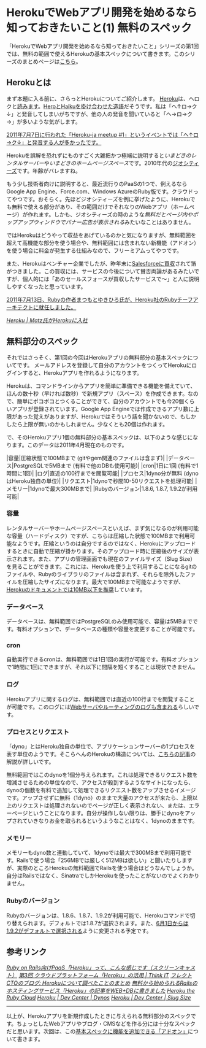 # <span>HerokuでWebアプリ開発を始めるなら</span><span>知っておきたいこと(1) 無料のスペック</span>

「HerokuでWebアプリ開発を始めるなら知っておきたいこと」シリーズの第1回では、無料の範囲で使えるHerokuの基本スペックについて書きます。このシリーズのまとめページは[こちら](/2011/05/09/ruby-heroku-web-app-development-tips-matome)。

<!-- READMORE -->


## Herokuとは

まず本題に入る前に、さらっとHerokuについてご紹介します。
[Heroku](http://www.heroku.com/)は、ヘロクと[読みます](http://www.salesforce.com/jp/company/news-press/press-releases/2010/12/101210-1.jsp)。[HeroとHaikuを掛け合わせた造語](http://groups.google.com/group/heroku-ja/browse_thread/thread/e55b89f46567da2e)だそうです。私は「ヘ↑ロ→ク↓」と発音してしまいがちですが、他の人の発音を聞いていると「ヘ→ロ→ク→」が多いような気がします。

<ins>2011年7月7日に行われた「[Heroku-ja meetup #1](http://atnd.org/events/17223)」というイベントでは「ヘ↑ロ→ク↓」と発音する人が多かったです。</ins>

Herokuを誤解を恐れずにものすごく大雑把かつ極端に説明すると*いまどきのレンタルサーバー*や*いまどきのホームページスペース*です。2010年代の[ジオシティーズ](http://ja.wikipedia.org/wiki/%E3%82%B8%E3%82%AA%E3%82%B7%E3%83%86%E3%82%A3%E3%83%BC%E3%82%BA)です。年齢がバレますね。

もう少し技術者向けに説明すると、最近流行りのPaaSの1つで、例えるならGoogle App Engine、Force.com、Windows AzureのRuby版です。クラウドってやつです。おそらく。先ほどジオシティーズを例に挙げたように、Herokuでも無料で使える部分があり、その範囲だけでそれなりのWebアプリ（ホームページ）が作れます。しかも、ジオシティーズの時のような*無料だとページ内やポップアップウィンドウでバナー広告が表示される*みたいなことはありません。

ではHerokuはどうやって収益をあげているのかと気になりますが、無料範囲を超えて高機能な部分を使う場合や、無料範囲には含まれない新機能（アドオン）を使う場合に料金が発生する仕組みなので、フリーミアムってやつです。

また、Herokuはベンチャー企業でしたが、昨年末に[Salesforceに買収](http://www.atmarkit.co.jp/news/201103/03/heroku.html)されて箔がつきました。この買収には、サービスの今後について賛否両論があるみたいですが、個人的には「あのセールスフォースが買収したサービスで～」と人に説明しやすくなったと思っています。

<ins>2011年7月13日、Rubyの作者まつもとゆきひろ氏が、Heroku社のRubyチーフアーキテクトに就任しました。</ins>

<cite>[Heroku \| Matz氏がHerokuに入社](http://blog.heroku.com/archives/2011/7/12/matz_joins_heroku_japanese/)</cite>


## 無料部分のスペック

それではさっそく、第1回の今回はHerokuアプリの無料部分の基本スペックについてです。
メールアドレスを登録して自分のアカウントをつくってHerokuにログインすると、Herokuアプリを作れるようになります。

Herokuは、コマンドラインからアプリを簡単に準備できる機能を備えていて、ほんの数十秒（早ければ数秒）で新規アプリ（スペース）を作成できます。なので、簡単にポコポコとつくることができて、自分のアカウントでも今20個くらいアプリが登録されています。Google App Engineでは作成できるアプリ数に上限があった覚えがありますが、Herokuではそういう話を聞かないので、もしかしたら上限が無いのかもしれません。少なくとも20個は作れます。

で、そのHerokuアプリ1個の無料部分の基本スペックは、以下のような感じになります。このデータは2011年4月現在のものです。

|容量|圧縮状態で100MBまで (gitやgem関連のファイルは含まず)|
|データベース|PostgreSQLで5MBまで (有料で他のDBも使用可能)|
|cron|1日に1回 (有料で1時間に1回)|
|ログ|直近の100行までを閲覧可能|
|プロセス|1dyno分が無料 (dynoはHeroku独自の単位)|
|リクエスト|1dynoで秒間10-50リクエストを処理可能|
|メモリー|1dynoで最大300MBまで|
|Rubyのバージョン|1.8.6, 1.8.7, 1.9.2が利用可能|


### 容量

レンタルサーバーやホームページスペースといえば、まず気になるのが利用可能な容量（ハードディスク）ですが、こちらは圧縮した状態で100MBまで利用可能なようです。圧縮というのは自分でするのではなく、Herokuにアップロードするときに自動で圧縮が掛かります。そのアップロード時に圧縮後のサイズが表示されます。また、アプリの管理画面でも現在のファイルサイズ（Slug Size）を見ることができます。これには、Herokuを使う上で利用することになるgitのファイルや、Rubyのライブラリのファイルは含まれず、それらを除外したファイルを圧縮したサイズになります。最大で100MBまで可能なようですが、[Herokuのドキュメントでは10MB以下を推奨](http://devcenter.heroku.com/posts/slug-size)しています。


### データベース

データベースは、無料範囲ではPostgreSQLのみ使用可能で、容量は5MBまでです。有料オプションで、データベースの種類や容量を変更することが可能です。


### cron

自動実行できるcronは、無料範囲では1日1回の実行が可能です。有料オプションで1時間に1回にできますが、それ以下に間隔を短くすることは現状できません。


### ログ

Herokuアプリに関するログは、無料範囲では直近の100行までを閲覧することが可能です。このログには[Webサーバやルーティングのログも含まれる](http://thinkit.co.jp/story/2011/03/23/2060?page=0,1)らしいです。


### プロセスとリクエスト

「dyno」とはHeroku独自の単位で、アプリケーションサーバーの1プロセスを表す単位のようです。そこらへんのHerokuの構造については、[こちらの記事](http://blog.flect.co.jp/cto/2011/01/heroku-dbdd.html)の解説が詳しいです。

無料範囲ではこのdynoを1個分与えられます。これは処理できるリクエスト数を増減させるための単位なので、アクセスが殺到するようなサイトになったら、dynoの個数を有料で追加して処理できるリクエスト数をアップさせるイメージです。アップさせずに無料（1dyno）のままで大量のアクセスが来たら、上限以上のリクエストは処理されないのでページが正しく表示されない、または、エラーページということになります。自分が操作しない限りは、勝手にdynoをアップされていきなりお金を取られるというようなことはなく、1dynoのままです。


### メモリー

メモリーもdyno数と連動していて、1dynoでは最大で300MBまで利用可能です。Railsで使う場合「256MBでは厳しく512MBは欲しい」と聞いたりしますが、実際のところHerokuの無料範囲でRailsを使う場合はどうなんでしょうか。自分はRailsではなく、SinatraでしかHerokuを使ったことがないのでよくわかりません。


### Rubyのバージョン

Rubyのバージョンは、1.8.6、1.8.7、1.9.2が利用可能で、Herokuコマンドで切り替えられます。デフォルトでは1.8.7が選択されます。また、[6月1日からは1.9.2がデフォルトで選択される](http://blog.heroku.com/archives/2011/4/28/defaulting-to-ruby-192/)ように変更される予定です。


## 参考リンク

<cite>[Ruby on Rails向けPaaS「Heroku」って、こんな感じです（スクリーンキャスト）](http://el.jibun.atmarkit.co.jp/rails/2010/12/rubypaasheroku-.html)</cite>
<cite>[第3回 クラウドプラットフォーム「Heroku」の活用 \| Think IT](http://thinkit.co.jp/story/2011/03/23/2060?page=0,1)</cite>
<cite>[フレクト CTOのブログ: Herokuについて調べたことのまとめ](http://blog.flect.co.jp/cto/2011/01/heroku-dbdd.html)</cite>
<cite>[無料から始められるRailsのホスティングサービス「Heroku」の記事をWEB+DBに書きました](http://route477.net/d/?date=20101024)</cite>
<cite>[Heroku the Ruby Cloud](http://www.slideshare.net/juno/heroku-the-ruby-cloud)</cite>
<cite>[Heroku \| Dev Center \| Dynos](http://devcenter.heroku.com/posts/dynos)</cite>
<cite>[Heroku \| Dev Center \| Slug Size](http://devcenter.heroku.com/posts/slug-size)</cite>

* * *

以上が、Herokuアプリを新規作成したときに与えられる無料部分のスペックです。ちょっとしたWebアプリやブログ・CMSなどを作る分には十分なスペックだと思います。次回は、この[基本スペックに機能を追加できる「アドオン」](/2011/04/30/ruby-heroku-web-app-development-tips-2)について書きます。

